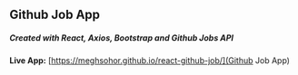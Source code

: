 ## Github Job App

##### Created with React, Axios, Bootstrap and Github Jobs API

**Live App:** [https://meghsohor.github.io/react-github-job/](Github Job App)
